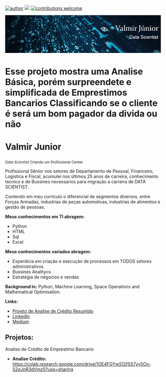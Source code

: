 [![author](https://img.shields.io/badge/likedin-valmir_jr-red.svg)](https://www.linkedin.com/in/valmir-junior-datascientist/) [![](https://img.shields.io/badge/python-3.7+-blue.svg)](https://www.python.org/downloads/release/python-365/) [![contributions welcome](https://img.shields.io/badge/contributions-welcome-brightgreen.svg?style=flat)](https://github.com/ValmirJrDS)

<p align="center">
  <img src="https://raw.githubusercontent.com/ValmirJrDS/projetos_data_science_set-2021/main/banner02.png" >
</p>

# Esse projeto mostra uma Analise Básica, porém surpreendete e simplificada de Emprestimos Bancarios Classificando se o cliente é será um bom pagador da divida ou não

# Valmir Junior
<sub>*Data Scientist* Criando um Profissional Center</sub>

Profissional Sênior nos setores de Departamento de Pessoal, Financeiro, Logistica e Fiscal, acumulei nos últimos 25 anos de carreira, conhecimento tecnico e de Bussines necessarios para migração a carreira de DATA SCIENTIST.

Contendo em meu currículo o diferencial de segmentos diversos, entre Forças Armadas, industrias de peças automotivas, industrias de alimentos e gestão de pessoas.

**Meus conhecimentos em TI abragem:**
* Python
* HTML
* Sql
* Excel

**Meus conhecimentos variados abragem:**
* Experiêcia em criação e execução de processos em TODOS setores administrativos
* Bussines Analitycs
* Estratégia de négocios e vendas

**Background in:** Python, Machine Learning, Space Operations and Mathematical Optimisation.

**Links:**
* [Projeto de Analise de Crédito Resumido](https://bit.ly/3dGETPF)
* [LinkedIn](https://www.linkedin.com/in/carlosfab)
* [Medium](https://medium.com/@valmirmoreirajunior)


## Projetos:
Analise de Crédito de Emprestimo Bancario 

* **Analise Crédito:** https://colab.research.google.com/drive/1OE4FGYwS12fSS7yy5Cn-S2qJnR3dVmz5?usp=sharing
